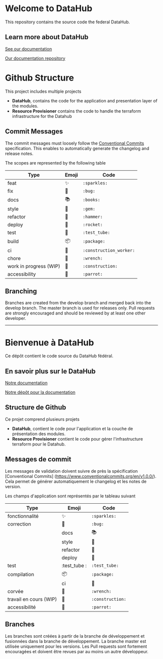 # Welcome to DataHub 

This repository contains the source code the federal DataHub. 

## Learn more about DataHub

[See our documentation](https://ssc-sp.github.io/datahub-docs/#/)

[Our documentation repository](https://github.com/ssc-sp/datahub-docs)

# Github Structure

This project includes multiple projects
- **DataHub**, contains the code for the application and presentation layer of the modules.
- **Resource Provisioner** contains the code to handle the terraform infrastructure for the Datahub

## Commit Messages

The commit messages must loosely follow the [Conventional Commits](https://www.conventionalcommits.org/en/v1.0.0/) specification. This enables to automatically generate the changelog and release notes.

The scopes are represented by the following table


| Type | Emoji | Code |
| --- | --- | --- |
| feat | ✨ | `:sparkles:` |
| fix | 🐛 | `:bug:` |
| docs | 📚 | `:books:` |
| style | 💎 | `:gem:` |
| refactor | 🔨 | `:hammer:` |
| deploy | 🚀 | `:rocket:` |
| test | :test_tube: | `:test_tube:` |
| build | 📦 | `:package:` |
| ci | 👷 | `:construction_worker:` |
| chore | 🔧 | `:wrench:` |
| work in progress (WIP) | 🚧 | `:construction:` |
| accessibility | 🦜 | `:parrot:` |

## Branching

Branches are created from the develop branch and merged back into the develop branch. The master branch is used for releases only. Pull requests are strongly encouraged and should be reviewed by at least one other developer.

--------------------------------

# Bienvenue à DataHub 

Ce dépôt contient le code source du DataHub fédéral. 

## En savoir plus sur le DataHub

[Notre documentation](https://ssc-sp.github.io/datahub-docs/#/)

[Notre dépôt pour la documentation](https://github.com/ssc-sp/datahub-docs)

## Structure de Github

Ce projet comprend plusieurs projets
- **DataHub**, contient le code pour l'application et la couche de présentation des modules.
- **Resource Provisioner** contient le code pour gérer l'infrastructure terraform pour le Datahub.

## Messages de commit

Les messages de validation doivent suivre de près la spécification [Conventional Commits] (https://www.conventionalcommits.org/en/v1.0.0/). Cela permet de générer automatiquement le changelog et les notes de version.

Les champs d'application sont représentés par le tableau suivant


| Type | Emoji | Code |
| --- | --- | --- |
| fonctionnalité | ✨ | `:sparkles:` |
| correction | 🐛 | `:bug:` |
| | docs | 📚 | `:books:` |
| | style | 💎 | `:gem:` | style | 💎 | `:gem:` | refactor
| | refactor | 🔨 | `:hammer:` | refactoring
| | deploy | 🚀 | `:rocket:` |
| test | :test_tube : | `:test_tube:` |
| compilation | 📦 | `:package:` |
| | ci | 👷 | `:construction_worker:` |
| corvée | 🔧 | `:wrench:`
| travail en cours (WIP) | 🚧 | `:construction:` | travaux en cours (WIP)
| accessibilité | 🦜 | `:parrot:` |

## Branches

Les branches sont créées à partir de la branche de développement et fusionnées dans la branche de développement. La branche master est utilisée uniquement pour les versions. Les Pull requests sont fortement encouragées et doivent être revues par au moins un autre développeur.
